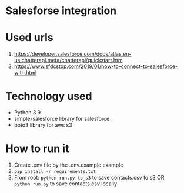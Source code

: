 # Salesforse integration

# Used urls
1. https://developer.salesforce.com/docs/atlas.en-us.chatterapi.meta/chatterapi/quickstart.htm
2. https://www.sfdcstop.com/2019/01/how-to-connect-to-salesforce-with.html

# Technology used
 - Python 3.9 
 - simple-salesforce library for salesforce
 - boto3 library for aws s3

# How to run it
1. Create .env file by the .env.example example
2. ```pip install -r requirements.txt```
3. From root:
```python run.py to_s3``` to save contacts.csv to s3 OR<br>
```python run.py``` to save contacts.csv locally

